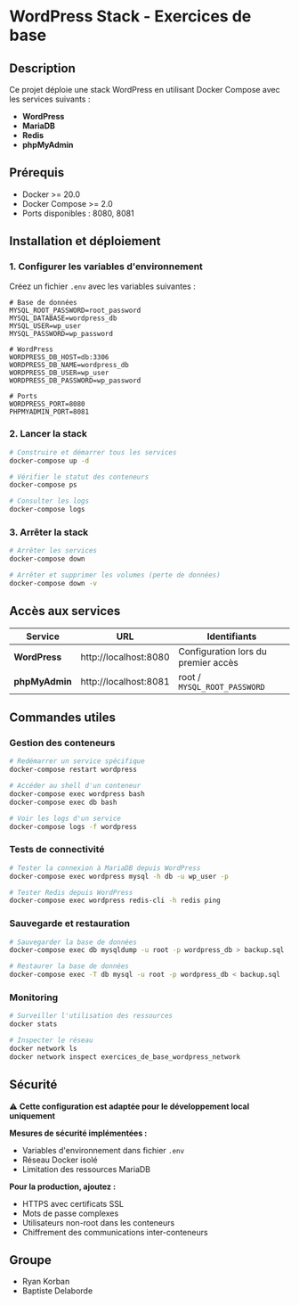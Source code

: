 # WordPress Stack - Exercices de base

## Description

Ce projet déploie une stack WordPress en utilisant Docker Compose avec les services suivants :
- **WordPress** 
- **MariaDB** 
- **Redis**
- **phpMyAdmin** 


## Prérequis

- Docker >= 20.0
- Docker Compose >= 2.0
- Ports disponibles : 8080, 8081

## Installation et déploiement

### 1. Configurer les variables d'environnement

Créez un fichier `.env` avec les variables suivantes :

```env
# Base de données
MYSQL_ROOT_PASSWORD=root_password
MYSQL_DATABASE=wordpress_db
MYSQL_USER=wp_user
MYSQL_PASSWORD=wp_password

# WordPress
WORDPRESS_DB_HOST=db:3306
WORDPRESS_DB_NAME=wordpress_db
WORDPRESS_DB_USER=wp_user
WORDPRESS_DB_PASSWORD=wp_password

# Ports
WORDPRESS_PORT=8080
PHPMYADMIN_PORT=8081 
```

### 2. Lancer la stack

```bash
# Construire et démarrer tous les services
docker-compose up -d

# Vérifier le statut des conteneurs
docker-compose ps

# Consulter les logs
docker-compose logs
```

### 3. Arrêter la stack

```bash
# Arrêter les services
docker-compose down

# Arrêter et supprimer les volumes (perte de données)
docker-compose down -v
```

## Accès aux services

| Service | URL | Identifiants |
|---------|-----|--------------|
| **WordPress** | http://localhost:8080 | Configuration lors du premier accès |
| **phpMyAdmin** | http://localhost:8081 | root / `MYSQL_ROOT_PASSWORD` |


## Commandes utiles

### Gestion des conteneurs
```bash
# Redémarrer un service spécifique
docker-compose restart wordpress

# Accéder au shell d'un conteneur
docker-compose exec wordpress bash
docker-compose exec db bash

# Voir les logs d'un service
docker-compose logs -f wordpress
```

### Tests de connectivité
```bash
# Tester la connexion à MariaDB depuis WordPress
docker-compose exec wordpress mysql -h db -u wp_user -p

# Tester Redis depuis WordPress
docker-compose exec wordpress redis-cli -h redis ping
```

### Sauvegarde et restauration
```bash
# Sauvegarder la base de données
docker-compose exec db mysqldump -u root -p wordpress_db > backup.sql

# Restaurer la base de données
docker-compose exec -T db mysql -u root -p wordpress_db < backup.sql
```

### Monitoring
```bash
# Surveiller l'utilisation des ressources
docker stats

# Inspecter le réseau
docker network ls
docker network inspect exercices_de_base_wordpress_network
```

## Sécurité

⚠️ **Cette configuration est adaptée pour le développement local uniquement**

**Mesures de sécurité implémentées :**
- Variables d'environnement dans fichier `.env`
- Réseau Docker isolé
- Limitation des ressources MariaDB

**Pour la production, ajoutez :**
- HTTPS avec certificats SSL
- Mots de passe complexes
- Utilisateurs non-root dans les conteneurs
- Chiffrement des communications inter-conteneurs


## Groupe

- Ryan Korban
- Baptiste Delaborde
